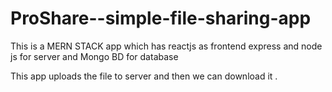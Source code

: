 # ProShare--simple-file-sharing-app
This is a MERN STACK app which has reactjs as frontend 
express and node js for server 
and Mongo BD for database


This app uploads the file to server and then we can download it .
